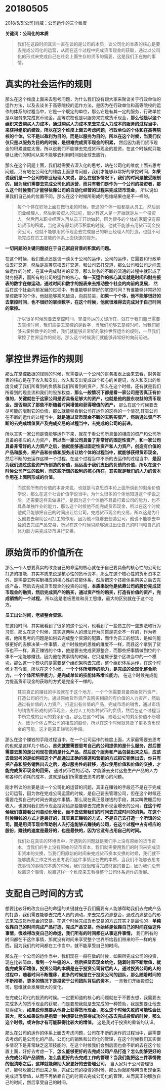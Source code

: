 # 20180505

2018/5/5[公司]肖威：公司运作的三个维度

**关键词：公司化的本质**

>我们在这段时间其实一直在谈的是公司的本质，谈公司化的本质的核心是要去完成公司化的运营，从而在这个过程中完成货币现金的获取，通过以公司化的形式来完成自己在社会上面生存的货币的需要，这是我们正在做的事情。

# 真实的社会运作的规则

那么在这个维度上面来去思考问题，为什么我们没有跟大家来聚谈关于行政单位的运作方法，以及去谈关于高等院校的运作方法，是因为在行政单位和高等院校的运作的体系的过程当中，它是一个既定的单位，那么它是有其一定的服务，行政单位是以服务来完成货币现金，高等院校也是以服务来完成货币现金，**那么他是以这个组织来去购买人力成本，通过购买人力成本来去完成人力成本的服务的过程当中，来获得组织的绩效，所以在这个维度上面去考虑问题，行政单位的个体和在高等院校的个体，它不是以盈利为目的，而是以服务为目的，所以在这个时候，当我们仅仅只是以服务为目的的时候，是很难完成货币现金的积累，** 然后因为我们货币现金的积累速度太慢，所以说我们不能够去完成货币现金的投资，在这个时候就只能够让我们的时间从来不能够去利用时间到全球去旅行。



那么在这个问题上面，我们就需要去深入化的思考，站在公司化的维度上面去思考问题，只有站在公司化的维度上面思考问题，我们才能够非常好的掌控时间，**如果说我们是一个公司的职业经理人来说，那么在很多情况下，我们的时间是被受限制的，因为我们需要去完成公司化的运营，而只有我们是作为一个公司的投资者，那么这个时候我们才能够依靠公司的自动化经营的过程来完成货币现金，** 所以说如果我们自己处的位置不同，那么在这个时候所形成的思维结果也是不一样的。



>每个个体在职场上面在做行走的时候，普通的个体一般都是从员工，然后到职业经理人，然后到投资人的过程，很少有这人是一开始就是从一个投资人，然后再从职业经理人再从员工开始做起，因为很多的个体的家庭没有原始货币的积累，当他没有原始货币积累的时候，他就不能够去用货币现金投资公司，也就不能够用货币现金去完成自己的职业经理人的打造，也就不可能完成在员工技能的体系上面快速的提升。


**一切问题的关键问题就在于自己家庭背景的积累的问题。**


在这个时候，我们重点还是谈一谈关于公司的运作，公司的运作，它需要和行政单位去打交道，然后是高等院校去打交道，和公司去打交道，那么公司和公司之间去做运作的时候，在其中完成财务的交涉，那么财务的不断的流通的过程中就形成了财务报表，而所有的公司的运作的核心，**每一天运作的核心其实就是时间和财务报表的数字在做运动，通过时间和数字的报表来去推动整个社会的向前的发展，** 然后在这个社会向前发展的过程中，有谁能够非常好的掌控时间？有谁能够非常好的掌控数字的个体，他就能够乘风破浪，向前前进，**如果一个个体，他不能够很好的去掌控时间，也不很好的掌控数字，在这个时候，他就很难得去完成对于自己时间的掌控。**



>所以很多时候想要去掌控时间，掌控命运的关键所在，就在于我们自己需要去掌控时间，我们需要去掌控的是数字，当我们能够去掌控时间，当我们能够去掌控数字的时候，我们就能够非常好的掌控世界运作的规则，一旦我们掌控了世界运作的规则，那么这个时候我们就能够非常好的向前前进。

# 掌控世界运作的规则

那么在掌控数据的规则的时候，就需要从一个公司的财务报表上面来去看，财务报表的核心是在于收入和支出，收入和支出变成四个核心的关键词，收入和支出的维度变成了我们所看到的负债和我们所看到的资产，那么在这个时候，还有就是我们所看到的现金流和我们的股东权益，**那么一般情况下都是看一家公司是否真正有价值的，关键就在于这家公司是否具备足够大的资产，也就是他的股东权益的货币现金，是否购买了那些不断随着时间增值和获得增值的资产，** 那么在这个时候要去尽可能的限制它的负债，那么就能够看到公司在运作的这样的一个情况,其实公司在不断的运作的过程当中，**就是通过货币现金不断的去购买资产，然后通过资产不断的去完成增值资产及完成交易的过程当中，去完成的公司的前进。**


所以其实一家公司是否能够运作下来，就在于看公司所具备的相应的资产和公司所具备的相应的人力资产，**所以当一家公司具备了非常好的固定性资产，和一家公司具备非常好的人力资产之后，他就能够通过固定性资产和人力资产，创造有价值的产品和服务，把产品和价值和服务出让给个体的过程当中，就能够获得货币现金，** 然后不断的去运作这样一个过程，在这个过程当中不断的去运作的过程当中，**是因为我们通过这些资产所创造的价值，远远高于我们支出的负债的价值，所以在这个时候公司产生的盈利，而这些所谓的盈利的核心所在，其实就是我们的人力的资本作用在上面所形成的价值。**



>而这些所有的价值的本身来说，也就是马克思资本论上面所谈到的剩余价值学说，那么在这个社会价值学说当中，为什么很多的个体他知道这个学说之后，还需要这样去做进行，是因为这个个体他不具备打着公司的能力，也不具备单独作业的能力，那么这个时候他不能完成货币现金，所以在这个时候他就只能够把自己的时间出让给公司，完成货币现金的交易，所以这是为什么他要去帮助公司打工的作用，因为他不能够去创造公司，他也不能够去单独的去完成产品交易，所以在这个时候只能够通过出让自己的时间和自己的体力脑力来完成货币进行交换。

# 原始货币的价值所在

那么一个人想要真实的改变自己的命运的核心就在于自己要具备的核心性的公司化打造的技能，其实本质来说是核心性的货币资本，那么在这个核心性的货币资本之外，是需要去购买到相应的核心性的技能体系，然后把这个技能体系购买之后去完成产品，然后去完成货币现金的投资的过程，**本质来说他是依靠公司的股份完成货币现金的融资，然后完成资产的购买，通过资产性的购买，打造有价值的资产，完成销售的一个过程，** 所以这是老板思维和员工思维，最大的区别就在于这个地方。

**员工出让时间，老板整合资源。**


在这段时间，其实我看到了很多的这个公司，也看到了一些员工的一些想法和行为习惯，那么在这个时候，其实这两种人的想法行为习惯是完全不一样的，作为老板，他所思考的问题是如何去完成整个资源的配置，而作为员工的想法，是如何能够更好的去解决某一件事情，这个时候他的思维的维度不一样，而且这个拿到了货币也不一样，真正赚钱的个体，他是要去完成资源整合，而那些把事情做到位的个体不一定能够赚钱，因为他在做事情的时候，它只是属于整个区块当中的一个模块，那么这一个模块的是需要整个组织架构去完成，整个组织体系运作，在这个时候才有价值，所以在这个时候，**一个个体所培养的能力，是完成的全球化整合能力，一个个体所培养能力，是完成单位的技能体系增长能力，** 在这个时候完成能力提高货币现金的获取的方式是完全不一样的。



>其实真正的赚钱的手段就在于这个地方，一个个体需要具备原始货币资产，打造公司的行为，通过原始货币资产去购买相应的有价值的人力资产，然后通过有价值的人力资产，打造出有价值的产品，完成市场的销售，通过市场的销售所形成的货币现金，支付人工的各种货币的负债，然后在这个过程当中所完成的公司的剩余价值，那么在这个时候，随着公司的剩余价值不断增大，因为个体占有公司的相应的股份，所以在这个时候就具备了更多货币现金的可能，这才是真正赚钱的手段。



那么在这个赚钱的手段过程当中，在一个公司运作的维度上面，大家最需要去思考的也就是这样几个核心，**首先就要需要思考自己的公司提供的是什么服务，然后要需要去想的是公司现在做的是什么产品，然后这个服务和产品包装出来之后，应该去做思考的是如何把这个产品通过正确的渠道和营销的方式把它销售出去，你只有把产品和服务销售出去之后，通过服务性的转移，通过使用价值和价值的交换，才能完成货币现金的回笼，** 通过货币性的活动，才能够去支付这些生产产品的人力和各种的消耗的成本，这就是我们所需要去思考的核心的问题。



刚才所谈的主要是谈一个公司化的运营的问题，真正在赚钱的手段还不是在于完成公司运营，因为你在完成公司运营的时候，是自己要去管理公司，但在这个时候还需要花费自己的时间去做这件事情，那么现在真正最赚钱的手段，其实叫做睡后的收入，也就用我们货币现金投资给那些能够去完成货币现金增长的公司，**在这个时候我们直接看公司自动化增长，而不去依赖我们的时间去完成时间的消耗，在这个时候赚钱的方式才是最好的，其实真正赚钱的方式，不是自己去打造一个所谓的公司，而是用货币现金帮助别人去打造能够去赚钱的公司，在这个过程中占有相应的股份，赚钱的速度是最好的，也是最快的，因为它没有占用自己的时间。**



>我们处在真实的环境当中，所遇到的问题就是我们手上没有原始的货币资本，当我们的手上没有原始的货币资本，我们就需要用我们的时间来完成货币资本的交换，当我们用原始的时间来完成货币资本交换的时候，我们就不能够脱离工作之外去思考我们这件事情正在做的本质，当我们不能够去思考做事情的事情的本质的时候，我们就很难得完成财富的自由，因为我们没有脱离这个事情，脱离这样一个维度来去看待整个公司体系运作的发展。

# 支配自己时间的方式

想要比较好的改变自己的命运的关键就在于我们需要有人能够帮助我们去完成产品的打造，我们需要能够去完成人员的调动，来去完成资源整合，通过资源整合的形式来完成货币现金的交易，在这个时候完成货币交易的方式其实才是最快的，**单纯依靠自己的时间完成产品打造，完成产品交易，他始终是依靠自己的时间在做这件事情，很难得改变自己的命运，我们所有的时间都在从事这件事情，** 我们所有的时间都在干这件事情，那就没有时间来享受整个世界所给我们带来的不一样的东西，因为我们的时间都在工作当中，就不能享受自己的时间。



那么在一个公司的运作当中，我们现在一般在做的时候，如果所完成公司的投资，现在比较简单，**看到一个牛逼的人，然后把货币现金给他，随着时间不断增值，就能完成货币增值，投资公司的本质是在于投资公司背后的人，通过投资公司的人的过程中，随着时间不断推移，更多的时候是在于投资公司的团队，那么随着时间的不断推移，更多的情况下是投资于公司团队背后的资本，** 一旦我们开始投资公司，思维就会发展很大的变化。



在完成公司化的投资的时候。一定要知道的核心的问题就在于不要去想，我需要去完成多大的货币现金的获取，而是要想我就是去完成的一种赞助，我是想要让他去获得成功，**如果说你想要从他身上获得货币现金，那么这个时候失败的可能性会比较大，那么如果说你是抱着一种想要让他获得成功的心态去完成投资的时候，那么这个时候，或许你才有可能获得比较大的增值，** 这是我对于投资的重新的认识。



那么在公司的运作的体系上面去考虑问题，公司在不断的运作的过程当中，最需要去考虑的是公司化的产品，公司化的销售和公司化的管理，在这个时候我们其实很多情况下是非常缺乏这项技能的，在这个时候我们会到后面也会不断的去在这个位置上面，好好去考虑一下，**怎么能够更好的去完成公司产品打造？怎么能够更好的去完成公司产品销售，怎么能更好的去完成工作的管理？当我们能把这三件事情做的很清晰之后，这样就能帮助大家更好的去管理公司，** 当大家对于公司管理很好，能够脱离公司出来之后，完成公司的投资的时候，那么你就能够用货币现金来完成货币增值，从而不再依靠自己的时间去完成公司化的管理，从而真正的解放自己的时间，然后享受自己的时间。
